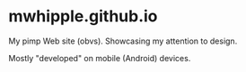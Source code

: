 mwhipple.github.io
==================
My pimp Web site (obvs). Showcasing my attention to design.

Mostly "developed" on mobile (Android) devices.
